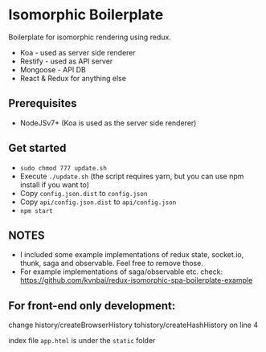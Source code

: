 # Isomorphic Boilerplate

Boilerplate for isomorphic rendering using redux.
* Koa - used as server side renderer
* Restify - used as API server
* Mongoose - API DB
* React & Redux for anything else

## Prerequisites
* NodeJSv7+ (Koa is used as the server side renderer)

## Get started
* `sudo chmod 777 update.sh`
* Execute `./update.sh` (the script requires yarn, but you can use npm install if you want to)
* Copy `config.json.dist` to `config.json`
* Copy `api/config.json.dist` to `api/config.json`
* `npm start`

## NOTES
* I included some example implementations of redux state, socket.io, thunk, saga and observable. Feel free to remove those.
* For example implementations of saga/observable etc. check: https://github.com/kvnbai/redux-isomorphic-spa-boilerplate-example

## For front-end only development:
change history/createBrowserHistory tohistory/createHashHistory on line 4

index file `app.html` is under the `static` folder
